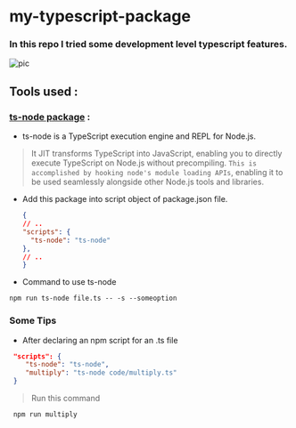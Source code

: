 # my-typescript-package
### In this repo I tried some development level typescript features.

![pic](https://github.com/VinitGurjar/my-typescript-package/assets/97173586/ac027ea5-718f-458b-9f83-6d6afef78b92)


## Tools used :
### [ts-node package](https://github.com/TypeStrong/ts-node) : 
- ts-node is a TypeScript execution engine and REPL for Node.js.
> It JIT transforms TypeScript into JavaScript, enabling you to directly execute TypeScript on Node.js without precompiling. `This is accomplished by hooking node's module loading APIs`, enabling it to be used seamlessly alongside other Node.js tools and libraries.
- Add this package into script object of package.json file.
  ```json
  {
  // ..
  "scripts": {
    "ts-node": "ts-node"
  },
  // ..
  }
  ```

-  Command to use ts-node
 ```
 npm run ts-node file.ts -- -s --someoption
 ```

### Some Tips

- After declaring an npm script for an .ts file  
  
```json
 "scripts": {
    "ts-node": "ts-node",
    "multiply": "ts-node code/multiply.ts"
 }
 ```
 > Run this command
```
 npm run multiply
```

